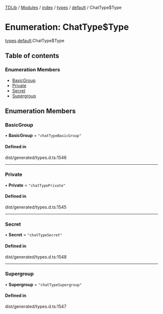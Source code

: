 [TDLib](../README.md) / [Modules](../modules.md) / [index](../modules/index.md) / [types](../modules/index.types.md) / [default](../modules/index.types.default.md) / ChatType$Type

# Enumeration: ChatType$Type

[types](../modules/index.types.md).[default](../modules/index.types.default.md).ChatType$Type

## Table of contents

### Enumeration Members

- [BasicGroup](index.types.default.ChatType_Type.md#basicgroup)
- [Private](index.types.default.ChatType_Type.md#private)
- [Secret](index.types.default.ChatType_Type.md#secret)
- [Supergroup](index.types.default.ChatType_Type.md#supergroup)

## Enumeration Members

### BasicGroup

• **BasicGroup** = ``"chatTypeBasicGroup"``

#### Defined in

dist/generated/types.d.ts:1546

___

### Private

• **Private** = ``"chatTypePrivate"``

#### Defined in

dist/generated/types.d.ts:1545

___

### Secret

• **Secret** = ``"chatTypeSecret"``

#### Defined in

dist/generated/types.d.ts:1548

___

### Supergroup

• **Supergroup** = ``"chatTypeSupergroup"``

#### Defined in

dist/generated/types.d.ts:1547
